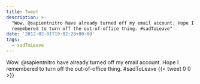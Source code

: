 ```yaml
---
title: Tweet
description: >-
  "Wow. @sapientnitro have already turned off my email account. Hope I
  remembered to turn off the out-of-office thing. #sadToLeave"
date: '2012-02-01T19:02:28+00:00'
tags:
  - sadToLeave
---
```

Wow. @sapientnitro have already turned off my email account. Hope I remembered to turn off the out-of-office thing. #sadToLeave
      {{< tweet 0 0 >}}
    
